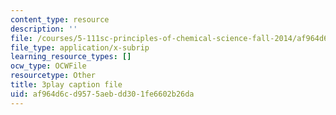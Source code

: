 ```yaml
---
content_type: resource
description: ''
file: /courses/5-111sc-principles-of-chemical-science-fall-2014/af964d6cd9575aebdd301fe6602b26da_-Y8pOF1AgUY.srt
file_type: application/x-subrip
learning_resource_types: []
ocw_type: OCWFile
resourcetype: Other
title: 3play caption file
uid: af964d6c-d957-5aeb-dd30-1fe6602b26da
---
```


